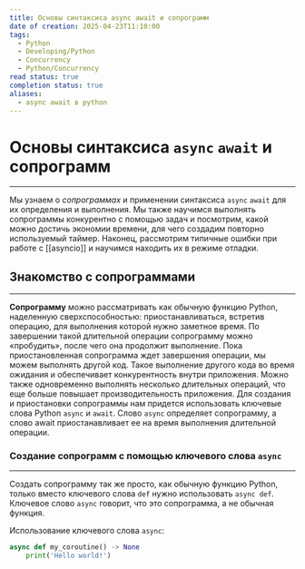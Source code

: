 ```yaml
---
title: Основы синтаксиса async await и сопрограмм
date of creation: 2025-04-23T11:10:00
tags:
  - Python
  - Developing/Python
  - Concurrency
  - Python/Concurrency
read status: true
completion status: true
aliases:
  - async await в python
---
```

# Основы синтаксиса `async` `await` и сопрограмм
---

Мы узнаем о *сопрограммах* и применении синтаксиса `async` `await` для их определения и выполнения. Мы также научимся выполнять сопрограммы конкурентно с помощью задач и посмотрим, какой можно достичь экономии времени, для чего создадим повторно используемый таймер. Наконец, рассмотрим типичные ошибки при работе с [[asyncio]] и научимся находить их в режиме отладки.


## Знакомство с сопрограммами
---

**Сопрограмму** можно рассматривать как обычную функцию Python, наделенную сверхспособностью: приостанавливаться, встретив операцию, для выполнения которой нужно заметное время. По завершении такой длительной операции сопрограмму можно «пробудить», после чего она продолжит выполнение. Пока приостановленная сопрограмма ждет завершения операции, мы можем выполнять другой код. Такое выполнение другого кода во время ожидания и обеспечивает конкурентность внутри приложения. Можно также одновременно выполнять несколько длительных операций, что еще больше повышает производительность приложения.
Для создания и приостановки сопрограммы нам придется использовать ключевые слова Python `async` и `await`. Слово `async` определяет сопрограмму, а слово await приостанавливает ее на время выполнения длительной операции.


### Создание сопрограмм с помощью ключевого слова `async`
---

Создать сопрограмму так же просто, как обычную функцию Python, только вместо ключевого слова `def` нужно использовать `async def`. Ключевое слово `async` говорит, что это сопрограмма, а не обычная функция.

Использование ключевого слова `async`:
```python
async def my_coroutine() -> None
    print('Hello world!')
```

